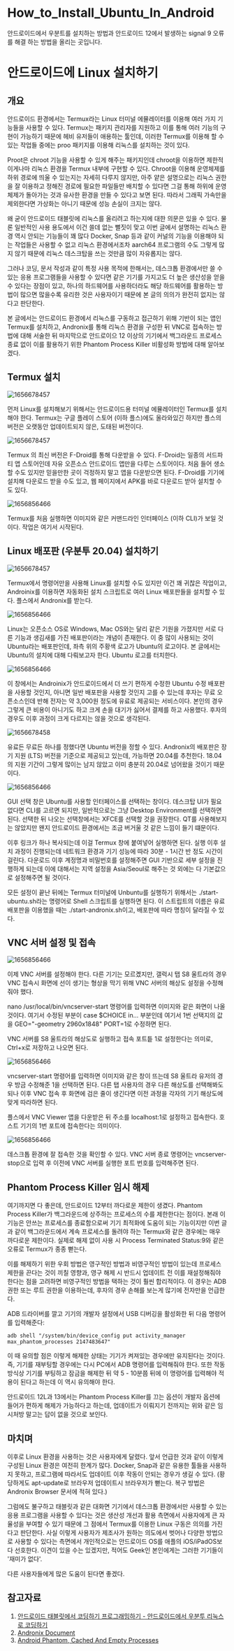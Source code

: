 # How_to_Install_Ubuntu_In_Android
안드로이드에서 우분트를 설치하는 방법과 안드로이드 12에서 발생하는 signal 9 오류를 해결 하는 방법을 올리는 곳입니다.

# 안드로이드에 Linux 설치하기

## 개요

안드로이드 환경에서는 Termux라는 Linux 터미널 에뮬레이터를 이용해 여러 가지 기능들을 사용할 수 있다. Termux는 패키지 관리자를 지원하고 이를 통해 여러 기능의 구현이 가능하기 때문에 헤비 유저들이 애용하는 툴인데, 이러한 Termux를 이용해 할 수 있는 작업들 중에는 proo 패키지를 이용해 리눅스를 설치하는 것이 있다.

Proot은 chroot 기능을 사용할 수 있게 해주는 패키지인데 chroot을 이용하면 제한적이게나마 리눅스 환경을 Termux 내부에 구현할 수 있다. Chroot을 이용해 운영체제를 하위 경로에 띄울 수 있는지는 자세히 다루지 않지만, 아주 얕은 설명으로는 리눅스 권한을 잘 이용하고 정해진 경로에 필요한 파일들만 배치할 수 있다면 그걸 통해 하위에 운영체제가 돌아가는 것과 유사한 환경을 만들 수 있다고 보면 된다. 따라서 그래픽 가속만을 제외한다면 가상화는 아니기 때문에 성능 손실이 크지는 않다.

왜 굳이 안드로이드 태블릿에 리눅스를 올리려고 하는지에 대한 의문은 있을 수 있다. 물론 일반적인 사용 용도에서 이건 쓸데 없는 뻘짓이 맞고 이번 글에서 설명하는 리눅스 환경 역시 안되는 기능들이 꽤 많다 Docker, Snap 등과 같이 커널의 기능을 이용해야 되는 작업들은 사용할 수 없고 리눅스 환경에서조차 aarch64 프로그램의 수도 그렇게 많지 않기 때문에 리눅스 데스크탑을 쓰는 것만큼 많이 자유롭지는 않다.

그러나 코딩, 문서 작성과 같이 특정 사용 목적에 한해서는, 데스크톱 환경에서만 쓸 수 있는 응용 프로그램들을 사용할 수 있다면 같은 기기를 가지고도 더 높은 생산성을 얻을 수 있다는 장점이 있고, 하나의 하드웨어를 사용하더라도 해당 하드웨어를 활용하는 방법이 많으면 많을수록 유리한 것은 사용자이기 때문에 본 글의 의의가 완전히 없지는 않다고 판단한다.

본 글에서는 안드로이드 환경에서 리눅스를 구동하고 접근하기 위해 기반이 되는 앱인 Termux를 설치하고, Andronix를 통해 리눅스 환경을 구성한 뒤 VNC로 접속하는 방법에 대해 서술한 뒤 마지막으로 안드로이으 12 이상의 기기에서 백그라운드 프로세스 종료 없이 이를 활용하기 위한 Phantom Process Killer 비활성화 방법에 대해 알아보겠다.


## Termux 설치

![1656678457](https://user-images.githubusercontent.com/44454495/177044662-44dc27d7-e1b0-4e42-aecf-3d28c3834ffd.png)


먼저 Linux를 설치해보기 위해서는 안드로이드용 터미널 에뮬레이터인 Termux를 설치해야 한다. Termux는 구글 플레이 스토어 (이하 플스)에도 올라와있긴 하지만 플스의 버전은 오랫동안 업데이트되지 않은, 도태된 버전이다.

![1656678457](https://user-images.githubusercontent.com/44454495/177044667-fe9ef294-0938-4a17-ab02-269138988090.png)


Termux 의 최신 버전은 F-Droid를 통해 다운받을 수 있다. F-Droid는 일종의 서드파티 앱 스토어인데 자유 오픈소스 안드로이드 앱만을 다루는 스토어이다. 처음 들어 생소할 수도 있지만 믿을만한 곳이 걱정하지 말고 앱을 다운받으면 된다. F-Droid를 기기에 설치해 다운로드 받을 수도 있고, 웹 페이지에서 APK를 바로 다운로드 받아 설치할 수도 있다.

![1656856466](https://user-images.githubusercontent.com/44454495/177044683-4ec9502d-43f9-4efb-9bbe-2f978b565e6f.png)


Termux를 처음 실행하면 이미지와 같은 커맨드라인 인터페이스 (이하 CLI)가 보일 것이다. 작업은 여기서 시작된다.

## Linux 배포판 (우분투 20.04) 설치하기

![1656678457](https://user-images.githubusercontent.com/44454495/177044692-a6b21aaa-f0ab-40fe-9093-4255f9c81fe3.png)

Termux에서 명령어만을 사용해 Linux를 설치할 수도 있지만 이건 꽤 귀찮은 작업이고, Androinix를 이용하면 자동화된 설치 스크립트로 여러 Linux 배포판들을 설치할 수 있다. 플스에서 Andronix를 받는다.

![1656856466](https://user-images.githubusercontent.com/44454495/177044698-f1fa0944-ec42-4af1-8b37-f6ed16381413.png)

Linux는 오픈소스 OS로 Windows, Mac OS와는 달리 같은 기원을 가졌지만 서로 다른 기능과 생김새를 가진 배포판이라는 개념이 존재한다. 이 중 많이 사용되는 것이 Ubuntu라는 배포판인데, 좌측 위의 주황색 로고가 Ubuntu의 로고이다. 본 글에서는 Ubuntu의 설치에 대해 다뤄보고자 한다. Ubuntu 로고를 터치한다.

![1656856466](https://user-images.githubusercontent.com/44454495/177044717-49e024a8-8171-4026-bc6f-64ec84d476f0.png)

이 창에서는 Androinix가 안드로이드에서 더 쓰기 편하게 수정한 Ubuntu 수정 배포판을 사용할 것인지, 아니면 일반 배포판을 사용할 것인지 고를 수 있는데 후자는 무료 오픈소스인데 반해 전자는 약 3,000원 정도에 유료로 제공되는 서비스이다. 본인의 경우 그렇게 큰 비용이 아니기도 하고 크게 손을 대기가 싫어서 결제를 하고 사용했다. 후자의 경우도 이후 과정이 크게 다르지는 않을 것으로 생각된다.

![1656678458](https://user-images.githubusercontent.com/44454495/177044727-24b8a75a-e654-4d1b-b776-a93c38f254c4.png)

유료든 무료든 하나를 정했다면 Ubuntu 버전을 정할 수 있다. Andronix의 배포판은 장기 지원 (LTS) 버전을 기준으로 제공되고 있는데, 가능하면 20.04를 추천한다. 18.04의 지원 기간이 그렇게 많이는 남지 않았고 이미 충분히 20.04로 넘어왔을 것이기 때문이다.

![1656856466](https://user-images.githubusercontent.com/44454495/177044741-305cfd42-f7d3-4e3b-85a1-4dfde8933c01.png)

GUI 선택 창은 Ubuntu를 사용할 인터페이스를 선택하는 창이다. 데스크탑 UI가 필요없다면 CLI를 고르면 되지만, 일반적으로는 그냥 Desktop Environment를 선택하면 된다. 선택한 뒤 나오는 선택창에서는 XFCE를 선택할 것을 권장한다. QT를 사용해보지는 않았지만 왠지 안드로이드 환경에서는 조금 버거울 것 같은 느낌이 들기 떄문이다.

이후 링크가 하나 복사되는데 이걸 Termux 창에 붙여넣어 실행하면 된다. 실행 이후 설치 과정이 진행되는데 네트워크 환경과 기기 성능에 따라 30분 - 1시간 반 정도 시간이 걸린다. 다운로드 이후 계정명과 비밀번호를 설정해주면 GUI 기반으로 세부 설정을 진행하게 되는데 이에 대해서는 지역 설정을 Asia/Seoul로 해주는 것 외에는 다 기본값으로 설정해주면 될 것이다.

모든 설정이 끝난 뒤에는 Termux 터미널에 Unbuntu를 실행하기 위해서는 ./start-ubuntu.sh라는 명령어로 Shell 스크립트를 실행하면 된다. 이 스트립트의 이름은 유료 배포판을 이용했을 때는 ./start-andronix.sh이고, 배포판에 따라 명칭이 달라질 수 있다.

## VNC 서버 설정 및 접속

![1656856466](https://user-images.githubusercontent.com/44454495/177044759-7493e369-88e1-4683-abba-222134cfad84.png)

이제 VNC 서버를 설정해야 한다. 다른 기기는 모르곘지만, 갤럭시 탭 S8 울트라의 경우 VNC 접속시 화면에 선이 생기는 형상을 막기 위해 VNC 서버의 해상도 설정을 수정해줘야 했다.

nano /usr/local/bin/vncserver-start 명령어를 입력하면 이미지와 같은 화면이 나올 것이다. 여기서 수정된 부분이 case $CHOICE in... 부분인데 여기서 1번 선택지의 값을 GEO="-geometry 2960x1848" PORT=1로 수정하면 된다.

VNC 서버를 S8 울트라의 해상도로 실행하고 접속 포트틑 1로 설정한다는 의미로, Ctrl+x로 저장하고 나오면 된다.

![1656856466](https://user-images.githubusercontent.com/44454495/177044769-db233ce7-81ff-4d5e-858c-bae08d2203b6.png)

vncserver-start 명령어를 입력하면 이미지와 같은 창이 뜨는데 S8 울트라 유저의 경우 방금 수정해준 1을 선택하면 된다. 다른 탭 사용자의 경우 다른 해상도를 선택해봐도 되나 이후 VNC 접속 후 화면에 검은 줄이 생긴다면 이전 과정을 각자의 기기 해상도에 맞게 따라하면 된다.

플스에서 VNC Viewer 앱을 다운받은 뒤 주소를 localhost:1로 설정하고 접속한다. 호스트 기기의 1번 포트에 접속한다는 의미이다.

![1656856466](https://user-images.githubusercontent.com/44454495/177044782-35c3f65f-de25-4ad7-9c88-a65562dd812c.png)

데스크톱 환경에 잘 접속한 것을 확인할 수 있다. VNC 서버 종료 명령어는 vncserver-stop으로 입력 후 이전에 VNC 서버를 실행한 포트 번호를 입력해주면 된다.

## Phantom Process Killer 임시 해제

여기까지면 다 좋은데, 안드로이드 12부터 까다로운 제한이 생겼다. Phantom Process Killer가 백그라운드에 상주하는 프로세스의 수를 제한한다는 점이다. 본래 이 기능은 안쓰는 프로세스를 종료함으로써 기기 최적화에 도움이 되는 기능이지만 이번 글과 같이 백그라운드에서 계속 프로세스를 돌려야 하는 Termux와 같은 경우에는 매우 까다로운 제한이다. 실제로 해제 없이 사용 시 Process Terminated Status:9와 같은 오류로 Termux가 종종 뻗는다.

이를 해제하기 위한 우회 방법은 영구적인 방법과 비영구적인 방법이 있는데 프로세스 제한을 끈다는 것이 끼칠 영향과, 영구 해제 시 반드시 업데이트 전 이를 재설정해줘야 한다는 점을 고려하면 비영구적인 방법을 택하는 것이 훨씬 합리적이다. 이 경우는 ADB권한 또는 루트 권한을 이용하는데, 후자의 경우 손해를 보는게 많기에 전자만을 언급한다.

ADB 드라이버를 깔고 기기의 개발자 설정에서 USB 디버깅을 활성화한 뒤 다음 명령어를 입력해준다:

```
adb shell "/system/bin/device_config put activity_manager max_phantom_processes 2147483647"
```

이 때 유의할 점은 이렇게 해제한 상태는 기기가 켜져있는 경우에만 유지된다는 것이다. 즉, 기기를 재부팅할 경우에는 다시 PC에서 ADB 명령어를 입력해줘야 한다. 또한 작동 방식상 기기를 부팅하고 잠금을 해제한 뒤 약 5 - 10분쯤 뒤에 이 명령어를 입력해야 적용이 된다고 하는데 이 역시 유의해야 한다.

안드로이드 12L과 13에서는 Phantom Process Killer를 끄는 옵션이 개발자 옵션에 들어가 편하게 해제가 가능하다고 하는데, 업데이트가 이뤄지기 전까지는 위와 같은 임시처방 말고는 답이 없을 것으로 보인다.



## 마치며

이후로 Linux 환경을 사용하는 것은 사용자에게 달렸다. 앞서 언급한 것과 같이 이렇게 구성된 Linux 환경은 여전히 한계가 많다. Docker, Snap과 같은 유용한 툴들을 사용하지 못하고, 프로그램에 따라서도 업데이트 이후 작동이 안되는 경우가 생길 수 있다. (황당하게도 apt-update로 브라우저 업데이트시 브라우저가 뻗는다. 복구 방법은 Andronix Browser 문서에 적혀 있다.)

그럼에도 불구하고 태블릿과 같은 대화면 기기에서 데스크톱 환경에서만 사용할 수 있는 응용 프로그램을 사용할 수 있다는 것은 생산성 개선과 활용 측면에서 사용자에게 큰 자율성을 부여할 수 있기 때문에 그 점에서 Termux를 이용한 Linux 구동은 의의를 가진다고 판단한다. 사실 이렇게 사용자가 제조사가 원하는 의도에서 벗어나 다양한 방법으로 사용할 수 있다는 측면에서 개인적으로는 안드로이드 OS를 애플의 iOS/iPadOS보다 선호한다. 이견이 있을 수는 있겠지만, 적어도 Geek인 본인에게는 그러한 기기들이 '재미가 없다'.

다른 사용자들에게 많은 도움이 된다면 좋겠다.

## 참고자료

1. [안드로이드 태블릿에서 코딩하기 프로그래밍하기 - 안드로이드에서 우분투 리눅스로 코딩하기](https://m.blog.naver.com/einsbon/222302444210)
2. [Andronix Document](https://docs.andronix.app/)
3. [Android Phantom, Cached And Empty Processes](https://gist.github.com/agnostic-apollo/dc7e47991c512755ff26bd2d31e72ca8)
